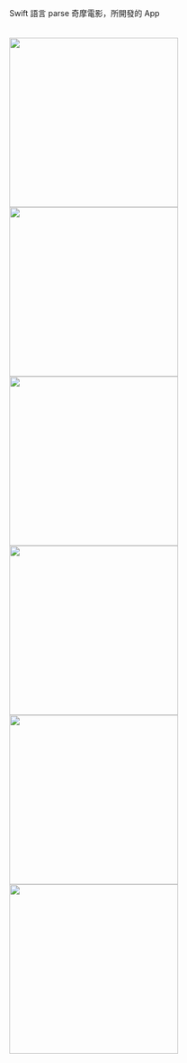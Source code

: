 Swift 語言 parse 奇摩電影，所開發的 App
<br>
<br>
<br>
<img src="https://github.com/a22347328/Kimo-Movie-for-Swift/blob/main/Simulator%20Screen%20Shot%20-%20iPhone%208%20Plus%20-%202022-05-24%20at%2023.46.13.png" width="300"/><img src="https://github.com/a22347328/Kimo-Movie-for-Swift/blob/main/Simulator%20Screen%20Shot%20-%20iPhone%208%20Plus%20-%202022-05-24%20at%2023.46.19.png" width="300"/><img src="https://github.com/a22347328/Kimo-Movie-for-Swift/blob/main/Simulator%20Screen%20Shot%20-%20iPhone%208%20Plus%20-%202022-05-24%20at%2023.47.18.png" width="300"/><img src="https://github.com/a22347328/Kimo-Movie-for-Swift/blob/main/Simulator%20Screen%20Shot%20-%20iPhone%208%20Plus%20-%202022-05-27%20at%2008.08.44.png" width="300"/><img src="https://github.com/a22347328/Kimo-Movie-for-Swift/blob/main/Simulator%20Screen%20Shot%20-%20iPhone%208%20Plus%20-%202022-05-27%20at%2008.08.49.png" width="300"/><img src="https://github.com/a22347328/Kimo-Movie-for-Swift/blob/main/Simulator%20Screen%20Shot%20-%20iPhone%208%20Plus%20-%202022-05-27%20at%2008.08.54.png" width="300"/>

